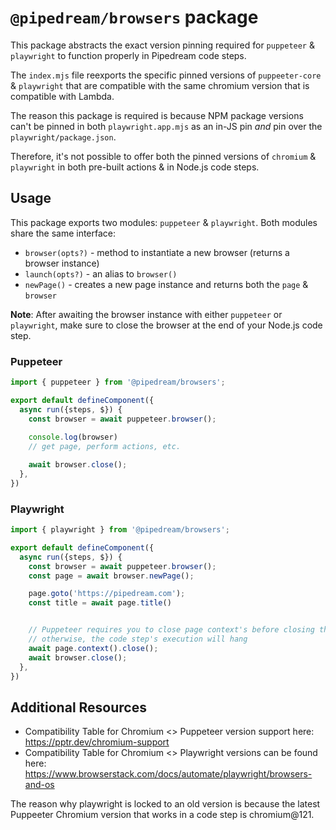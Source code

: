 # `@pipedream/browsers` package

This package abstracts the exact version pinning required for `puppeteer` & `playwright` to function properly in Pipedream code steps.

The `index.mjs` file reexports the specific pinned versions of `puppeeter-core` & `playwright` that are compatible with the same chromium version that is compatible with Lambda.

The reason this package is required is because NPM package versions can't be pinned in both `playwright.app.mjs` as an in-JS pin _and_ pin over the `playwright/package.json`.

Therefore, it's not possible to offer both the pinned versions of `chromium` & `playwright` in both pre-built actions & in Node.js code steps.

## Usage

This package exports two modules: `puppeteer` & `playwright`. Both modules share the same interface:

* `browser(opts?)` - method to instantiate a new browser (returns a browser instance)
* `launch(opts?)` - an alias to `browser()`
* `newPage()` - creates a new page instance and returns both the `page` & `browser`

**Note**: After awaiting the browser instance with either `puppeteer` or `playwright`, make sure to close the browser at the end of your Node.js code step.

### Puppeteer

```javascript
import { puppeteer } from '@pipedream/browsers';

export default defineComponent({
  async run({steps, $}) {
    const browser = await puppeteer.browser();
    
    console.log(browser)
    // get page, perform actions, etc.

    await browser.close();
  },
})
```

### Playwright

```javascript
import { playwright } from '@pipedream/browsers';

export default defineComponent({
  async run({steps, $}) {
    const browser = await puppeteer.browser();
    const page = await browser.newPage();

    page.goto('https://pipedream.com');
    const title = await page.title()


    // Puppeteer requires you to close page context's before closing the browser itself
    // otherwise, the code step's execution will hang
    await page.context().close();
    await browser.close();
  },
})
```

## Additional Resources

* Compatibility Table for Chromium <> Puppeteer version support here: https://pptr.dev/chromium-support
* Compatibility Table for Chromium <> Playwright versions can be found here: https://www.browserstack.com/docs/automate/playwright/browsers-and-os

The reason why playwright is locked to an old version is because the latest Puppeeter Chromium version that works in a code step is chromium@121.

